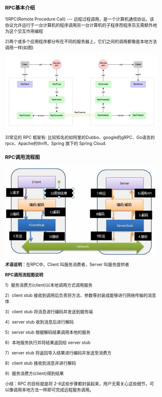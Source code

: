 ### RPC基本介绍

1)RPC(Remote Procedure Call) --- 远程过程调用，是一个计算机通信协议。该协议允许运行于一台计算机的程序调用另一台计算机的子程序而程序员无需额外地为这个交互作用编程

2)两个或多个应用程序都分布在不同的服务器上，它们之间的调用都像是本地方法调用一样(如图)

![](images/1.RPC远程过程调用.jpg)

3)常见的 RPC 框架有: 比较知名的如阿里的Dubbo、google的gRPC、Go语言的rpcx、Apache的thrift，Spring 旗下的 Spring Cloud.

### RPC调用流程图

![](images/2.RPC调用流程图.jpg)

**术语说明**：在RPC中，Client 叫服务消费者，Server 叫服务提供者

**RPC调用流程图说明**

1）服务消费方(client)以本地调用方式调用服务

2）client stub 接收到调用后负责将方法、参数等封装成能够进行网络传输的消息体

3）client stub 将消息进行编码并发送到服务端

4）server stub 收到消息后进行解码

5）server stub 根据解码结果调用本地的服务

6）本地服务执行并将结果返回给 server stub

7）server stub 将返回导入结果进行编码并发送至消费方

8）client stub 接收到消息并进行解码

9）服务消费方(client)得到结果

小结：RPC 的目标就是将 2-8这些步骤都封装起来，用户无需关心这些细节，可以像调用本地方法一样即可完成远程服务调用。



